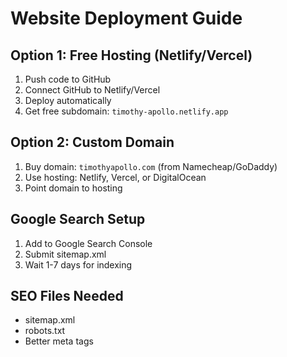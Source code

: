 # Website Deployment Guide

## Option 1: Free Hosting (Netlify/Vercel)
1. Push code to GitHub
2. Connect GitHub to Netlify/Vercel
3. Deploy automatically
4. Get free subdomain: `timothy-apollo.netlify.app`

## Option 2: Custom Domain
1. Buy domain: `timothyapollo.com` (from Namecheap/GoDaddy)
2. Use hosting: Netlify, Vercel, or DigitalOcean
3. Point domain to hosting

## Google Search Setup
1. Add to Google Search Console
2. Submit sitemap.xml
3. Wait 1-7 days for indexing

## SEO Files Needed
- sitemap.xml
- robots.txt
- Better meta tags